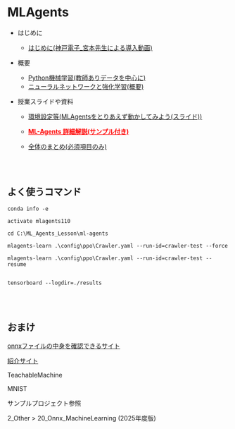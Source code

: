 # MLAgents
- はじめに
  - [はじめに(神戸電子_宮本先生による導入動画)](https://drive.google.com/file/d/1YiVMleM__0kqXRKBs5UO9bq2N7a0mhYO/view?usp=drive_link)

- 概要
  - <a href="https://drive.google.com/drive/folders/1Pwr0G_I46uJpsPWQFGAk6pymbJDx_hR_" target="_blank">Python機械学習(教師ありデータを中心に)</a>
  - [ニューラルネットワークと強化学習(概要)](3_7_NN_RL.md)

- 授業スライドや資料  
  -  <a href="https://drive.google.com/drive/folders/1Qxd4PeikBb7pztRt8RDlirOxi1tCofYk" target="_blank">環境設定等(MLAgentsをとりあえず動かしてみよう(スライド))</a>

  - <a href="Textbook/0.html" style="color: red;"><b>ML-Agents 詳細解説(サンプル付き)</b></a>

  - [全体のまとめ(必須項目のみ)](3_ALL.md)





<br>

<br>

## よく使うコマンド

```
conda info -e

activate mlagents110

cd C:\ML_Agents_Lesson\ml-agents

mlagents-learn .\config\ppo\Crawler.yaml --run-id=crawler-test --force

mlagents-learn .\config\ppo\Crawler.yaml --run-id=crawler-test --resume


tensorboard --logdir=./results
```



<br>

<br>


## おまけ

<a href="https://netron.app/" target="_blank">onnxファイルの中身を確認できるサイト</a>

<a href="https://developer.mamezou-tech.com/blogs/2023/02/06/ml-model-visualizer-netron/" target="_blank">紹介サイト</a>


TeachableMachine

MNIST

サンプルプロジェクト参照

2_Other > 20_Onnx_MachineLearning
(2025年度版)

